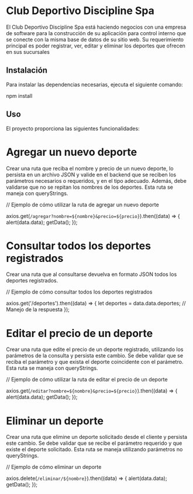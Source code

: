 # Club Deportivo Discipline Spa

El Club Deportivo Discipline Spa está haciendo negocios con una empresa de software para
la construcción de su aplicación para control interno que se conecte con la misma base de
datos de su sitio web. Su requerimiento principal es poder registrar, ver, editar y eliminar los
deportes que ofrecen en sus sucursales

## Instalación

Para instalar las dependencias necesarias, ejecuta el siguiente comando: 

npm install

## Uso

El proyecto proporciona las siguientes funcionalidades:

# Agregar un nuevo deporte
Crear una ruta que reciba el nombre y precio de un nuevo deporte, lo persista en un archivo JSON y valide en el backend que se reciben los parámetros necesarios o requeridos, y en el tipo adecuado. Además, debe validarse que no se repitan los nombres de los deportes. Esta ruta se maneja con queryStrings.

// Ejemplo de cómo utilizar la ruta de agregar un nuevo deporte

axios.get(`/agregar?nombre=${nombre}&precio=${precio}`).then((data) => {
  alert(data.data);
  getData();
});

# Consultar todos los deportes registrados
Crear una ruta que al consultarse devuelva en formato JSON todos los deportes registrados.

// Ejemplo de cómo consultar todos los deportes registrados

axios.get('/deportes').then((data) => {
  let deportes = data.data.deportes;
  // Manejo de la respuesta
});

# Editar el precio de un deporte
Crear una ruta que edite el precio de un deporte registrado, utilizando los parámetros de la consulta y persista este cambio. Se debe validar que se reciba el parámetro y que exista el deporte coincidente con el parámetro. Esta ruta se maneja con queryStrings.

// Ejemplo de cómo utilizar la ruta de editar el precio de un deporte

axios.get(`/editar?nombre=${nombre}&precio=${precio}`).then((data) => {
  alert(data.data);
  getData();
});

# Eliminar un deporte
Crear una ruta que elimine un deporte solicitado desde el cliente y persista este cambio. Se debe validar que se recibe el parámetro requerido y que existe el deporte solicitado. Esta ruta se maneja utilizando parámetros no queryStrings.

// Ejemplo de cómo eliminar un deporte

axios.delete(`/eliminar/${nombre}`).then((data) => {
  alert(data.data);
  getData();
});


